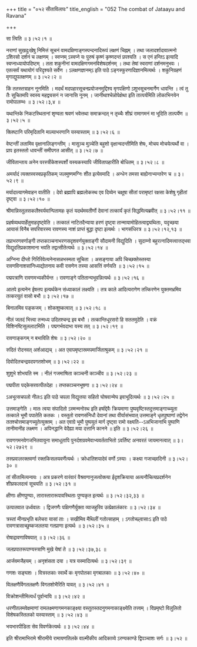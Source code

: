 +++
title = "०५२ सीताविलापः"
title_english = "052 The combat of Jataayu and Ravana"

+++


सा त्विति  ॥  ३।५२।१  ॥   

  

नराणां सुखदुःखेषु निमित्तं सूचनं वामदक्षिणाङ्गस्पन्दनादिरूपं लक्षणं
चिह्नम् । तथा जलादर्शादावात्मनो ऽशिरसो दर्शनं च लक्षणम् । स्वप्नम्
ऽस्वप्ने यः पुरुषं कृष्णं कृष्णदन्तं प्रपश्यति । स एनं हन्तिऽ इत्यादि
स्वप्नाध्यायोपदिष्टम् । तता शकुनीनां वामदक्षिणगमनविशेषदर्शनम् । तथा
तेषां स्वराणां दर्शनमनुभवः । एतत्सर्वं यथायोगं परिदृश्यते सर्वेण ।
ऽलक्षणज्ञानम्ऽ इति पाठे ऽङ्गस्फुरणादिज्ञानमित्यर्थः । शकुनिग्रहणं
मृगाद्युपलक्षणम्  ॥  ३।५२।२  ॥   

  

किं ततस्तत्राहन नूनमिति । मदर्थं मदपहारसूचनप्रयोजनमुद्दिश्य मृगपक्षिणो
ऽशुभसूचनमार्गेण धावन्ति । त्वं तु तैः सूचितमपि स्वस्य महद्व्यसनं न
जानासि नूनम् । जानीथाश्चेन्नोपेक्षेथा इति तात्पर्यमिति लोकाभिनयेन
रामोपालम्भः  ॥  ३।५२।३,४  ॥   

  

यथान्तिके निकटस्थितानां शृण्वता श्रवणं भवेत्तथा समाक्रन्दत् न तृच्चैः
शीघ्रं रामागमनं मा भूदिति तात्पर्येण  ॥  ३।५२।५  ॥   

  

क्लिष्टानि परिमृदितानि माल्याभरणानि यस्यास्ताम्  ॥  ३।५२।६  ॥   

  

वेष्टन्तीं लतामिव वृक्षानालिङ्गन्तीम् । मासुञ्च मुञ्चेति बहुशो
वृक्षान्वदन्तीमिति शेषः, मोचय मोचयेत्यर्थो वा । प्राप इतस्ततो धावन्तीं
समीपगत आसीत्  ॥  ३।५२।७  ॥   

  

जीवितान्ताय अनेन परस्त्रीकेशस्पर्शो यस्यकस्यापि जीवितापहारीति बोधितम्  ॥ 
३।५२।८  ॥   

  

अमर्यादं त्यक्तस्वस्वप्रकृतिकम् जलमुष्णमग्निः शीत इत्येवमादि । अन्धेन
तमसा बाह्येनाभ्यन्तरेण च  ॥  ३।५२।९  ॥   

  

मर्यादात्यागमेवाहन वातीति । देवो ब्रह्मापि ब्रह्मलोकस्थ एव दिव्येन
चक्षूषा सीतां परामृष्टां रक्षसा केशेषु गृहीतां दृष्ट्वा  ॥  ३।५२।१०  ॥   

  

श्रीमान्निस्तुलसकलैश्वर्यवान्पितामहः कृतं यदर्थमवतीर्णो देवानां
तत्कार्यं कृतं सिद्धमित्यब्रवीत्  ॥  ३।५२।११  ॥   

  

प्रहर्षव्यथयार्हेतुमाहदृष्ट्वेति । तत्कालं नाटितदैन्याया हरणं दृष्ट्वा
तान्मायामोहितत्वाद्व्यथिताः, यदृच्छया आयासं विनैब सपरिवारस्य रावणस्य
नाशं प्राप्तं बुद्धा दृष्टा इत्यर्थः । भागसंधिरत्र  ॥  ३।५२।१२,१३  ॥   

  

तप्राभरणवर्णाङ्गी तप्तकाञ्चनाभरणसदृशवर्णयुक्ताङ्गी सौदामनी विद्युदिति ।
सुदाम्नो बहुरत्नादिमत्त्वात्तद्भवा विद्युदतिप्रकाशमाना भवति
तद्वत्सीतेत्यर्थः  ॥  ३।५२।१४  ॥   

  

अग्निना दीप्तो गिरिरिवेत्यनेनासन्नभस्मता सूचिता । असङ्गाया अपि
चिच्छक्तेस्तस्या रावणविनाशसांनिध्यद्योतनाय कवी रावणेन तस्या आसत्तिं
वर्णयति  ॥  ३।५२।१५  ॥   

  

पद्मपत्राणि रावणमभ्यकीर्यन्त । रावणाङ्गे पतितान्यभूवन्नित्यर्थः  ॥ 
३।५२।१६  ॥   

  

आतपे इत्यनेन ईषत्तप इत्यर्थकेन संध्याकालं लक्ष्यति । तत्र काले
आदित्यरागेण तत्किरणेन युक्तमभ्रमिव तत्करयुतं वासो बभौ  ॥  ३।५२।१७  ॥   

  

बिनालमिव पङ्कजम् । शोकशुष्कत्वात्  ॥  ३।५२।१८  ॥   

  

नीलं जलदं भित्त्वा तन्मध्य उदितश्चन्द्र इव बभौ । तत्कान्तिधूरसरो हि
सततमुदेति । वक्रं विशिनष्टिसुललाटमिति । पद्मगर्भवदाभा यस्य तत्  ॥ 
३।५२।१९  ॥   

  

रावणाङ्कगम् न बभाविति शेषः  ॥  ३।५२।२०  ॥   

  

रुदितं रोदनवत् अर्शआद्यच् । अत एवापमृष्टास्रमपमार्जिताश्रुकम्  ॥  ३।५२।२१
 ॥   

  

दिवोदितचन्द्रवदपगतशोभम्  ॥  ३।५२।२२  ॥   

  

शुशुभे शोभयति स्म । नीलं गजमाश्रिता काञ्चनी काञ्चीव  ॥  ३।५२।२३  ॥   

  

पद्मपीता पद्केसरवत्पीतदेहा । तप्तकाञ्चनभूषणा  ॥  ३।५२।२४  ॥   

  

ऽअभूत्सचपलो नीलःऽ इति पाठे चपला विद्युत्तया सहितो घोषवान्मेघ
इवाभूदित्यर्थः  ॥  ३।५२।२५  ॥   

  

उत्तमाङ्गेति । मातः त्वया संपादितो ऽस्मन्मनोरथ इति हर्षाद्देवैः
क्रियमाणा पुष्पवृष्टिस्तदुत्तमाङ्गाच्च्युता तत्काले भूमौ पपातेति कतकः ।
वस्तुतो रावणसंनिधौ देवानां तथा वीर्यासंभवात् उत्तमाङ्गे धृतपुष्पाणां
तद्वेगेन ततश्चोत्तमाङ्गच्युतेत्युक्तम् । अत एवाग्रे भूमौ पुष्पयुतं मार्ग
दृष्ट्वा रामो वक्ष्यति--ऽअभिजानाभि पुष्पाणि तानीमानीह लक्ष्मण ।
अपिनद्धानि वेदैह्या मया दत्तानि कानने  ॥  इति  ॥  ३।५२।२६  ॥   

  

रावणगमनवेगजनितवायुना समाधूतापि पुनर्दशग्रवमेवाभ्यवर्तताभितो ऽवर्तिष्ट
अनवरतं जायमानत्वात्  ॥  ३।५२।२७२९  ॥   

  

तरुप्रवालरक्तवर्णा रक्तकिसलयवर्णेत्यर्थः । क्रोधातिशयादेवं वर्णो ऽस्याः
। कक्ष्या गजाच्छादिनी  ॥  ३।५२।३०  ॥   

  

तां सीतामित्यन्वयः । अत्र प्रकरणे वारंवारं वैश्रवणानुजत्वोक्त्या
ईदृशक्रियाया अत्यनौचित्यप्रदर्शनेन शीघ्रफलदत्वं सूचयति  ॥  ३।५२।३१  ॥   

  

क्षीणाः क्षीणपुण्याः, तारास्तारारूपावस्थिताः पुण्यकृत इत्यर्थः  ॥ 
३।५२।३२,३३  ॥   

  

उत्पातवात उर्ध्ववातः । द्विजगणैः पक्षिगणैर्युक्ता व्याजहुरिव
उत्प्रेक्षालंकारः  ॥  ३।५२।३४  ॥   

  

त्रस्तां मीनप्रभृति बलेचरा यासां ताः । सखीमिव मैथिलीं गतोत्साहाम् ।
ऽगतोच्छ्वासाःऽ इति पाठे रावणत्रासाच्छुष्कजलतया गतप्राणा इत्यर्थः  ॥ 
३।५२।३५  ॥   

  

रोषाद्रावणाविषयात्  ॥  ३।५२।३६  ॥   

  

जलप्रपातरूपाण्यस्त्राणि मुखे येषां ते  ॥  ३।५२।३७,३८  ॥   

  

आर्जवमजैहयम् । अनृशंसता दया । यत्र यस्मादित्यर्थः  ॥  ३।५२।३९  ॥   

  

गणशः सङ्घशः । वित्रस्तकाः स्वार्थे कः मृगपोतका मृगबालकाः  ॥  ३।५२।४०  ॥   

  

विलक्षणैर्विगतलक्षणैः विगतशोभैरिति यावत्  ॥  ३।५२।४१  ॥   

  

विक्रोशन्तीमित्यर्धं पूर्वान्वयि  ॥  ३।५२।४२  ॥   

  

धरणीतलमवेक्षमाणां रामलक्ष्मणागमनकाङ्क्ष्या वस्तुतस्तदनुगमनाकाङ्क्ष्येति
तत्त्वम् । विप्रमृष्टो विलुलितो विशेषकस्तिलको यस्यास्ताम्  ॥  ३।५२।४३
 ॥   

  

भयभारपीडिता सेव विवर्णकेत्यर्थः  ॥  ३।५२।४४  ॥   

  

इति श्रीरामाभिरामे श्रीरामीये रामायणतिलके वाल्मीकीय आदिकाव्ये
ऽरण्यकाण्डे द्विपञ्चाशः सर्गः  ॥  ३।५२  ॥   

  


